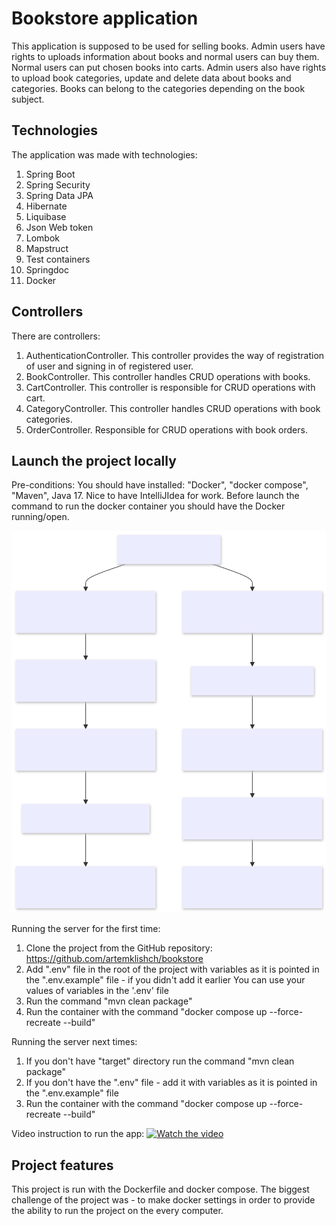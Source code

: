# Bookstore application
This application is supposed to be used for selling books. 
Admin users have rights to uploads information about books and normal users can buy them.
Normal users can put chosen books into carts. 
Admin users also have rights to upload book categories, update and delete data about books and categories. 
Books can belong to the categories depending on the book subject.

## Technologies
The application was made with technologies:
1. Spring Boot
2. Spring Security
3. Spring Data JPA
4. Hibernate
5. Liquibase 
6. Json Web token 
7. Lombok 
8. Mapstruct
9. Test containers
10. Springdoc
11. Docker

## Controllers
There are controllers:
1. AuthenticationController. 
This controller provides the way of registration of user and signing in of registered user.
2. BookController. This controller handles CRUD operations with books.
3. CartController. This controller is responsible for CRUD operations with cart.
4. CategoryController. This controller handles CRUD operations with book categories.
5. OrderController. Responsible for CRUD operations with book orders.

## Launch the project locally
Pre-conditions:
You should have installed: "Docker", "docker compose", "Maven", Java 17. 
Nice to have IntelliJIdea for work.
Before launch the command to run the docker container you should have the Docker running/open. 

![Server Flow Diagram](src/main/java/org/example/intro/assets/launch-app-diagram.svg)


Running the server for the first time:
1. Clone the project from the GitHub repository: https://github.com/artemklishch/bookstore
2. Add ".env" file in the root of the project with variables as it is pointed in the ".env.example" file - if you didn't add it earlier
   You can use your values of variables in the '.env' file
3. Run the command "mvn clean package"
4. Run the container with the command "docker compose up --force-recreate --build"

Running the server next times:
1. If you don't have "target" directory run the command "mvn clean package"
2. If you don't have the ".env" file - add it with variables as it is pointed in the ".env.example" file
3. Run the container with the command "docker compose up --force-recreate --build"

Video instruction to run the app:
[![Watch the video](https://img.freepik.com/free-vector/isometric-cms-concept_23-2148807389.jpg)](https://www.loom.com/share/f32fb6dfe9624ae58157ee6732655667?sid=33b2152a-1f9e-49e9-a7a4-a5a36c0ddf12)

## Project features
This project is run with the Dockerfile and docker compose.
The biggest challenge of the project was - to make docker settings in order to provide the ability to run the project on the every computer.
